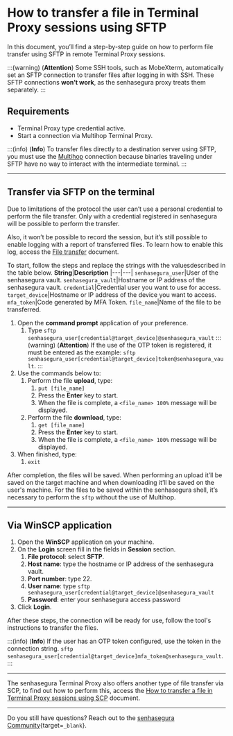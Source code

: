 # How to transfer a file in Terminal Proxy sessions using SFTP

In this document, you’ll find a step-by-step guide on how to perform file transfer using SFTP in remote Terminal Proxy sessions.

:::(warning) (**Attention**)
Some SSH tools, such as MobeXterm, automatically set an SFTP connection to transfer files after logging in with SSH. These SFTP connections **won’t work**, as the senhasegura proxy treats them separately.
:::

## Requirements

* Terminal Proxy type credential active.
* Start a connection via Multihop Terminal Proxy.

:::(info) (**Info**)
To transfer files directly to a destination server using SFTP, you must use the [Multihop](/v3-33/docs/how-to-make-an-ssh-multihop-connection-via-terminal-proxy-2) connection because binaries traveling under SFTP have no way to interact with the intermediate terminal.
:::

---
## Transfer via SFTP on the terminal
Due to limitations of the protocol the user can’t use a personal credential to perform the file transfer. Only with a credential registered in senhasegura will be possible to perform the transfer.

Also, it won’t be possible to record the session, but it’s still possible to enable logging with a report of transferred files. To learn how to enable this log, access the [File transfer](/v3-33/docs/pam-session-activate-remote-session-file-transfer-triggers) document.

To start, follow the steps and replace the strings with the values ​​described in the table below.
**String**|**Description**
|---|---|
`senhasegura_user`|User of the senhasegura vault.
`senhasegura_vault`|Hostname or IP address of the senhasegura vault.
`credential`|Credential user you want to use for access.
`target_device`|Hostname or IP address of the device you want to access.
`mfa_token`|Code generated by MFA Token.
`file_name`|Name of the file to be transferred.

1. Open the **command prompt** application of your preference.
    1. Type `sftp senhasegura_user[credential@target_device]@senhasegura_vault`
        :::(warning) (**Attention**)
        If the use of the OTP token is registered, it must be entered as the example: `sftp senhasegura_user[credential@target_device]token@senhasegura_vault`.
        :::
2. Use the commands below to:
    1. Perform the file **upload**, type:
        1. `put [file_name]`
        2. Press the **Enter** key to start.
        3. When the file is complete, a `<file_name> 100%` message will be displayed.
    2. Perform the file **download**, type:
        1. `get [file_name]`
        2. Press the **Enter** key to start.
        3. When the file is complete, a `<file_name> 100%` message will be displayed.
3. When finished, type:
    1. `exit`

After completion, the files will be saved. When performing an upload it’ll be saved on the target machine and when downloading it’ll be saved on the user's machine. For the files to be saved within the senhasegura shell, it’s necessary to perform the `sftp` without the use of Multihop.

---
## Via WinSCP application

1. Open the **WinSCP** application on your machine.
2. On the **Login** screen fill in the fields in **Session** section.
    1. **File protocol**: select **SFTP**.
    2. **Host name**: type the hostname or IP address of the senhasegura vault.
    3. **Port number**: type 22.
    4. **User name**: type `sftp senhasegura_user[credential@target_device]@senhasegura_vault`
    5. **Password**: enter your senhasegura access password
3. Click **Login**.

After these steps, the connection will be ready for use, follow the tool's instructions to transfer the files.

:::(info) (**Info**)
If the user has an OTP token configured, use the token in the connection string. `sftp senhasegura_user[credential@target_device]mfa_token@senhasegura_vault`.
:::

---


The senhasegura Terminal Proxy also offers another type of file transfer via SCP, to find out how to perform this, access the [How to transfer a file in Terminal Proxy sessions using SCP](/v3-33/docs/how-to-transfer-a-file-in-terminal-proxy-sessions-using-scp-2) document.

---
Do you still have questions? Reach out to the [senhasegura Community](https://community.senhasegura.io/){target=`_blank`}.